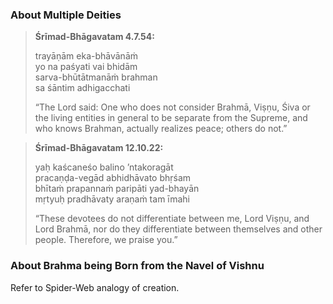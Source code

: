 ### About Multiple Deities

> **Śrīmad-Bhāgavatam 4.7.54:**
> 
> trayāṇām eka-bhāvānāṁ  
> yo na paśyati vai bhidām  
> sarva-bhūtātmanāṁ brahman  
> sa śāntim adhigacchati  
> 
> “The Lord said: One who does not consider Brahmā, Viṣṇu, Śiva or the living entities in general to be separate from the Supreme, and who knows Brahman, actually realizes peace; others do not.”

> **Śrīmad-Bhāgavatam 12.10.22:**
> 
> yaḥ kaścaneśo balino ’ntakoragāt  
> pracaṇḍa-vegād abhidhāvato bhṛśam  
> bhītaṁ prapannaṁ paripāti yad-bhayān  
> mṛtyuḥ pradhāvaty araṇaṁ tam īmahi
> 
> “These devotees do not differentiate between me, Lord Viṣṇu, and Lord Brahmā, nor do they differentiate between themselves and other people. Therefore, we praise you.”

### About Brahma being Born from the Navel of Vishnu

Refer to Spider-Web analogy of creation.

